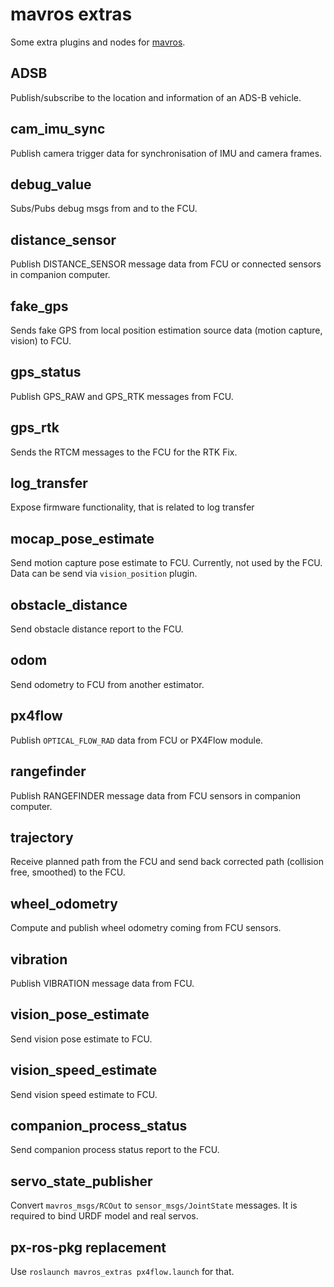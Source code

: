 mavros extras
=============

Some extra plugins and nodes for [mavros][mr].


ADSB
----

Publish/subscribe to the location and information of an ADS-B vehicle.


cam\_imu\_sync
--------------

Publish camera trigger data for synchronisation of IMU and camera frames.


debug\_value
------------

Subs/Pubs debug msgs from and to the FCU.


distance\_sensor
----------------

Publish DISTANCE\_SENSOR message data from FCU or connected sensors in companion computer.


fake\_gps
---------

Sends fake GPS from local position estimation source data (motion capture, vision) to FCU.


gps\_status
-----------

Publish GPS\_RAW and GPS\_RTK messages from FCU.


gps\_rtk
--------

Sends the RTCM messages to the FCU for the RTK Fix.


log\_transfer
-------------

Expose firmware functionality, that is related to log transfer


mocap\_pose\_estimate
---------------------

Send motion capture pose estimate to FCU.  Currently, not used by the FCU.
Data can be send via `vision_position` plugin.


obstacle\_distance
------------------

Send obstacle distance report to the FCU.


odom
----

Send odometry to FCU from another estimator.


px4flow
-------

Publish `OPTICAL_FLOW_RAD` data from FCU or PX4Flow module.


rangefinder
-----------

Publish RANGEFINDER message data from FCU sensors in companion computer.


trajectory
----------

Receive planned path from the FCU and send back corrected path (collision free, smoothed) to the FCU.


wheel\_odometry
---------------

Compute and publish wheel odometry coming from FCU sensors.


vibration
---------

Publish VIBRATION message data from FCU.


vision\_pose\_estimate
----------------------

Send vision pose estimate to FCU.


vision\_speed\_estimate
-----------------------

Send vision speed estimate to FCU.


companion\_process\_status
--------------------------

Send companion process status report to the FCU.


servo\_state\_publisher
-----------------------

Convert `mavros_msgs/RCOut` to `sensor_msgs/JointState` messages.
It is required to bind URDF model and real servos.


px-ros-pkg replacement
----------------------

Use `roslaunch mavros_extras px4flow.launch` for that.


[mr]: https://github.com/mavlink/mavros
